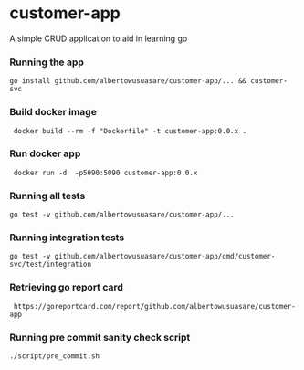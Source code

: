 # customer-app
A simple CRUD application to aid in learning go

### Running the app
``` go install github.com/albertowusuasare/customer-app/... && customer-svc ```

### Build docker image
``` docker build --rm -f "Dockerfile" -t customer-app:0.0.x .```

### Run docker app
``` docker run -d  -p5090:5090 customer-app:0.0.x```

### Running all tests
``` go test -v github.com/albertowusuasare/customer-app/... ```

### Running integration tests
```go test -v github.com/albertowusuasare/customer-app/cmd/customer-svc/test/integration```

### Retrieving go report card
``` https://goreportcard.com/report/github.com/albertowusuasare/customer-app```

### Running pre commit sanity check script
``` ./script/pre_commit.sh ```

